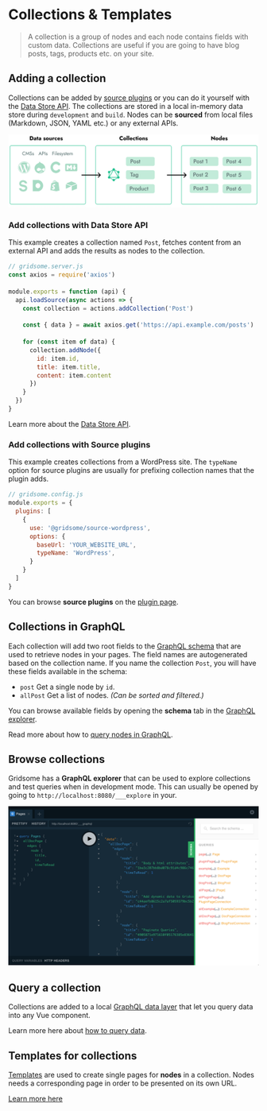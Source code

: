 # Collections & Templates

> A collection is a group of nodes and each node contains fields with custom data. Collections are useful if you are going to have blog posts, tags, products etc. on your site.

## Adding a collection

Collections can be added by [source plugins]() or you can do it yourself with the [Data Store API](/docs/data-store-api). The collections are stored in a local in-memory data store during `development` and `build`. Nodes can be **sourced** from local files (Markdown, JSON, YAML etc.) or any external APIs.

![Collections](./images/node-pages.png)

### Add collections with Data Store API

This example creates a collection named `Post`, fetches content from an external API and adds the results as nodes to the collection.

```js
// gridsome.server.js
const axios = require('axios')

module.exports = function (api) {
  api.loadSource(async actions => {
    const collection = actions.addCollection('Post')

    const { data } = await axios.get('https://api.example.com/posts')

    for (const item of data) {
      collection.addNode({
        id: item.id,
        title: item.title,
        content: item.content
      })
    }
  })
}
```

Learn more about the [Data Store API](/docs/data-store-api).

### Add collections with Source plugins

This example creates collections from a WordPress site. The `typeName` option for source plugins are usually for prefixing collection names that the plugin adds.

```js
// gridsome.config.js
module.exports = {
  plugins: [
    {
      use: '@gridsome/source-wordpress',
      options: {
        baseUrl: 'YOUR_WEBSITE_URL',
        typeName: 'WordPress',
      }
    }
  ]
}
```

You can browse **source plugins** on the [plugin page](/plugins).

## Collections in GraphQL

Each collection will add two root fields to the [GraphQL schema](/docs/data-layer) that are used to retrieve nodes in your pages. The field names are autogenerated based on the collection name. If you name the collection `Post`, you will have these fields available in the schema:

- `post` Get a single node by `id`.
- `allPost` Get a list of nodes. *(Can be sorted and filtered.)*

You can browse available fields by opening the **schema** tab in the [GraphQL explorer](/docs/data-layer#the-graphql-explorer).

Read more about how to [query nodes in GraphQL](/docs/querying-data).

## Browse collections

Gridsome has a **GraphQL explorer** that can be used to explore collections and test queries when in development mode. This can usually be opened by going to `http://localhost:8080/___explore` in your.

![graphql-explorer](./images/graphql-explorer.png)

## Query a collection
Collections are added to a local [GraphQL data layer](/docs/data-layer) that let you query data into any Vue component. 

Learn more here about [how to query data](/docs/querying-data).

## Templates for collections

[Templates](/docs/templates) are used to create single pages for **nodes** in a collection. Nodes needs a corresponding page in order to be presented on its own URL.

[Learn more here](/docs/templates)



